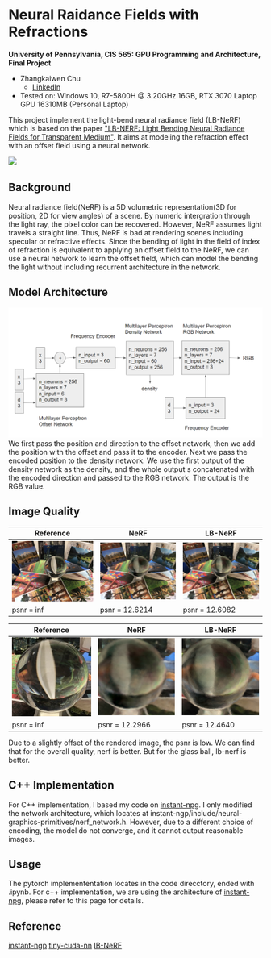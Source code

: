 Neural Raidance Fields with Refractions
==================================

**University of Pennsylvania, CIS 565: GPU Programming and Architecture, Final Project**

* Zhangkaiwen Chu
  * [LinkedIn](https://www.linkedin.com/in/zhangkaiwen-chu-b53060225/)
* Tested on: Windows 10, R7-5800H @ 3.20GHz 16GB, RTX 3070 Laptop GPU 16310MB (Personal Laptop)

This project implement the light-bend neural radiance field (LB-NeRF) which is based on the paper ["LB-NERF: Light Bending Neural Radiance Fields for Transparent Medium"](https://ieeexplore.ieee.org/document/9897642). It aims at modeling the refraction effect with an offset field using a neural network.

![](documents/pic/results.gif)

## Background
Neural radiance field(NeRF) is a 5D volumetric representation(3D for position, 2D for view angles) of a scene. By numeric intergration through the light ray, the pixel color can be recovered. However, NeRF assumes light travels a straight line. Thus, NeRF is bad at rendering scenes including specular or refractive effects. Since the bending of light in the field of index of refraction is equivalent to applying an offset field to the NeRF, we can use a neural network to learn the offset field, which can model the bending the light without including recurrent architecture in the network. 

## Model Architecture
![](documents/pic/network_architecture_full.png)
We first pass the position and direction to the offset network, then we add the position with the offset and pass it to the encoder. Next we pass the encoded position to the density network. We use the first output of the density network as the density, and the whole output s concatenated with the encoded direction and passed to the RGB network. The output is the RGB value.

## Image Quality


| Reference | NeRF | LB-NeRF |
|---|---|---|
|![](documents/pic/Reference1.png)|![](documents/pic/NeRF1.png)|![](documents/pic/LB_NeRF1.png)
| psnr = inf | psnr = 12.6214 | psnr = 12.6082 |

| Reference | NeRF | LB-NeRF |
|---|---|---|
|![](documents/pic/cr.png)|![](documents/pic/cn.png)|![](documents/pic/cl.png)
| psnr = inf | psnr = 12.2966 | psnr = 12.4640 |

Due to a slightly offset of the rendered image, the psnr is low. We can find that for the overall quality, nerf is better. But for the glass ball, lb-nerf is better.

## C++ Implementation

For C++ implementation, I based my code on [instant-npg](https://github.com/NVlabs/instant-ngp). I only modified the network architecture, which locates at instant-ngp/include/neural-graphics-primitives/nerf_network.h. However, due to a different choice of encoding, the model do not converge, and it cannot output reasonable images. 

## Usage
The pytorch implemententation locates in the code direcctory, ended with .ipynb.
For c++ implementation, we are using the architecture of [instant-npg](https://github.com/NVlabs/instant-ngp), please refer to this page for details. 

## Reference
[instant-ngp](https://github.com/NVlabs/instant-ngp)
[tiny-cuda-nn](https://github.com/NVlabs/tiny-cuda-nn)
[IB-NeRF](https://ieeexplore.ieee.org/document/9897642)